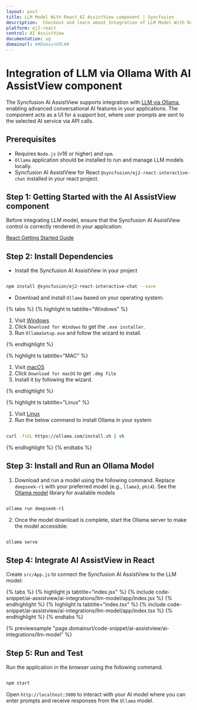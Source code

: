 ```yaml
---
layout: post
title: LLM Model With React AI AssistView component | Syncfusion
description:  Checkout and learn about Integration of LLM Model With React AI AssistView component of Syncfusion Essential JS 2 and more details.
platform: ej2-react
control: AI AssistView
documentation: ug
domainurl: ##DomainURL##
---
```


# Integration of LLM via Ollama With AI AssistView component

The Syncfusion AI AssistView supports integration with [LLM via Ollama](https://ollama.com), enabling advanced conversational AI features in your applications. The component acts as a UI for a support bot, where user prompts are sent to the selected AI service via API calls.

## Prerequisites

* Requires `Node.js` (v16 or higher) and `npm`.
* `Ollama` application should be installed to run and manage LLM models locally.
* Syncfusion AI AssistView for React `@syncfusion/ej2-react-interactive-chat` installed in your react project.

## Step 1: Getting Started with the AI AssistView component

Before integrating LLM model, ensure that the Syncfusion AI AssistView control is correctly rendered in your application:

[ React Getting Started Guide](../getting-started)

## Step 2: Install Dependencies

* Install the Syncfusion AI AssistView in your project

```bash 

npm install @syncfusion/ej2-react-interactive-chat --save

```

* Download and install `Ollama` based on your operating system:

{% tabs %}
{% highlight ts tabtitle="Windows" %}

1. Visit [Windows](https://ollama.com/download)
2. Click `Download for Windows` to get the `.exe installer`. 
3. Run `OllamaSetup.exe` and follow the wizard to install.

{% endhighlight %}

{% highlight ts tabtitle="MAC" %}

1. Visit [macOS](https://ollama.com/download/mac)
2. Click `Download for macOS` to get `.dmg file`
3. Install it by following the wizard.

{% endhighlight %}

{% highlight ts tabtitle="Linux" %}

1. Visit [Linux](https://ollama.com/download/linux)
2. Run the below command to install Ollama in your system 

```bash
          
curl -fsSL https://ollama.com/install.sh | sh

```

{% endhighlight %}
{% endtabs %}

## Step 3: Install and Run an Ollama Model

1. Download and run a model using the following command. Replace `deepseek-r1` with your preferred model (e.g., `llama3`, `phi4`). See the [Ollama model](https://ollama.com/search) library for available models
 
```bash

ollama run deepseek-r1

```

2. Once the model download is complete, start the Ollama server to make the model accessible:

```bash

ollama serve

```

## Step 4: Integrate AI AssistView in React

Create `src/App.js` to connect the Syncfusion AI AssistView to the LLM model:

{% tabs %}
{% highlight js tabtitle="index.jsx" %}
{% include code-snippet/ai-assistview/ai-integrations/llm-model/app/index.jsx %}
{% endhighlight %}
{% highlight ts tabtitle="index.tsx" %}
{% include code-snippet/ai-assistview/ai-integrations/llm-model/app/index.tsx %}
{% endhighlight %}
{% endtabs %}

{% previewsample "page.domainurl/code-snippet/ai-assistview/ai-integrations/llm-model" %}

## Step 5: Run and Test 

Run the application in the browser using the following command.

```bash

npm start

```

Open `http://localhost:3000` to interact with your AI model where you can enter prompts and receive responses from the `Ollama` model.
